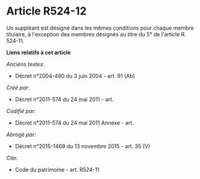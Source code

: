 # Article R524-12

Un suppléant est désigné dans les mêmes conditions pour chaque membre titulaire, à l'exception des membres désignés au titre
du 5° de l'article R. 524-11.

**Liens relatifs à cet article**

_Anciens textes_:

  - Décret n°2004-490 du 3 juin 2004 - art. 91 (Ab)

_Créé par_:

  - Décret n°2011-574 du 24 mai 2011  - art.

_Codifié par_:

  - Décret n°2011-574 du 24 mai 2011 Annexe - art.

_Abrogé par_:

  - Décret n°2015-1469 du 13 novembre 2015 - art. 35 (V)

_Cite_:

  - Code du patrimoine - art. R524-11
